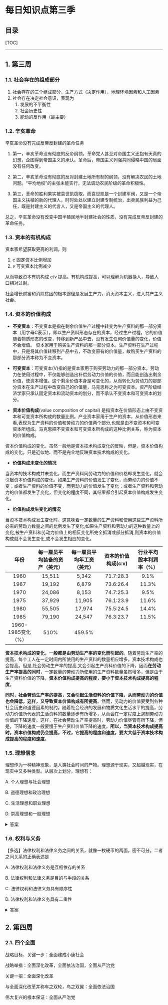 每日知识点第三季
===

目录
---

[TOC]

---

## 1. 第三周

### 1.1. 社会存在的组成部分

1. 社会存在的三个组成部分，生产方式（决定作用），地理环境因素和人工因素
2. 社会存在决定社会意识，表现为
    1. 发展的不平衡性
    2. 社会历史性
    3. 能动的反作用（最主要）

### 1.2. 辛亥革命

辛亥革命没有完成反帝反封建的革命任务

1. 第一，辛亥革命没有彻底的反帝纲领，革命党人甚至对帝国主义还抱有天真的幻想，企图得到帝国主义的承认。革命后，帝国主义列强共同侵略中国的局面没有任何改变。

2. 第二，辛亥革命没有彻底的反对封建土地所有制的纲领，没有解决农民的土地问题。“平均地权”的主张未能实行，无法调动农民阶级的革命积极性。

3. 第三，革命的胜利果实被袁世凯窃取，而袁世凯是一个封建军阀，又是一个帝国主义扶植的新的代理人，时时处处以建立封建专制统治，出卖民族利益为己任，既是封建主义的代言人，又是帝国主义的代理人。

总之，辛亥革命没有改变中国半殖民地半封建社会的性质，没有完成反帝反封建的革命任务。

### 1.3. 资本的有机构成

资本家希望获取更高的利润，则

1. $c$ 固定资本比例增加
2. $v$ 可变资本比例减少

从而导致资本有机构成 $c/v$ 提高。有机构成提高，可以理解为机器换人，导致人口相对过剩。

社会增长财富和消除贫困的根本途径是发展生产力，消灭资本主义，进入共产主义社会。

### 1.4. 资本的价值构成

- **不变资本**：不变资本是指在剩余价值生产过程中转变为生产资料的那一部分资本（用字母C表示），即以生产资料形态存在的资本，经过生产过程，它的价值随着物质形态的改变，转移到新产品中去，没有发生任何价值量的变化，价值不会增值。 资本家用于购买生产资料的那一部分资本。生产资料在生产过程中，只是将其价值转移到产品中去，不改变原有的价值量，故购买生产资料的那部分资本称为不变资本。

- **可变资本**：可变资本(V)指的是资本家用于购买劳动力的那一部分资本。劳动力在使用过程中，不仅能够创造出补偿劳动力价值的价值，而且能创造出剩余价值，使资本增值。这个剩余价值本身是可变化的，从而转化为劳动力的那部分资本在生产过程中改变自己的价值量，马克思称之为可变资本。资产阶级经济学家只承认固定资本和流动资本的划分，而不承认不变资本和可变资本的划分。

- **资本价值构成**(value composition of capital) 是指资本在价值形态上由不变资本和可变资本所构成的数量比例。产业资本家用于生产的资本，从价值形态来看,表现为生产资料的价值和劳动力的价值两个部分,也就是由不变资本和可变资本所组成。马克思把不变资本和可变资本所构成的这种比例关系，称为资本的价值构成。

资本价值构成的变化，虽然一般地是资本技术构成变化的反映，但是，资本价值构成的变化，只是近似地、而不是完全地反映资本技术构成的变化。

- **价值构成未变化的情况**

当资本的技术构成并未变化，而生产资料同劳动力的价值和价格却发生变化，就会引起资本价值构成的变化。如果生产资料的价值发生了变化，而劳动力的价值不变；或者生产资料的价值不变，而劳动力的价值发生了变化；或者生产资料和劳动力的价值都发生了变化，但变化的程度不同，其结果都会引起资本价值构成发生变化。

- **价值构成发生变化的情况**

当资本技术构成发生变化时，这意味着一定数量的生产资料和使用这些生产资料所必需的劳动力数量之间的比例发生了变化,如果生产资料和劳动力的这种数量上的变化,被生产资料和劳动力价值上的相反变化所完全抵消或部分抵消,则资本的价值构成就不会发生变化,或不会发生相应的变化。

|        年份        | 每一雇员平均装备的资产（美元） | 每一雇员平均年工资（美元） | 资本的价值构成(c:v) | 行业平均股本利润率（%） |
| :----------------: | :----------------------------: | :------------------------: | :-----------------: | :---------------------: |
|        1960        |             15,511             |           5,342            |      71.7:28.3      |          9.1%           |
|        1967        |             19,192             |           6,879            |      73.6:26.4      |          11.3%          |
|        1970        |             24,086             |           8,153            |      74.7:25.3      |          9.5%           |
|        1975        |             37,929             |           11,905           |      76.1:23.9      |          11.6%          |
|        1980        |             55,505             |           17,974           |      75.5:24.5      |          14.4%          |
|        1985        |             79,190             |           24,547           |      76.3:23.7      |          11.5%          |
| 1960-1985变化（%） |              510%              |           459.5%           |                     |                         |

**资本技术构成的变化，一般都是由劳动生产率的变化而引起的**。随着劳动生产率的提高，每个工人在一定时间内所使用的生产资料的数量相应增多，资本技术构成也会提高。但是,社会劳动生产率的提高,又会引起生产资料价值的下降，因而**在劳动生产率提高的同时**，一定数量的劳动力所使用的生产资料数量虽然增多，但是由于生产资料价值的下降，**资本价值构成提高的程度，要小于资本技术构成提高的程度**。

**同时，社会劳动生产率的提高，又会引起生活资料的价值下降，从而劳动力的价值也会降低，这样，又导致资本价值构成有所提高**。然而，劳动力的价值要受到各种社会历史和道德因素的制约。随着社会经济的发展和物质文化生活水平的提高，劳动力价值所代表的生活资料的数量逐步有所增多，从而会在一定程度上遏制劳动力价值的下降速度。这样，在社会劳动生产率提高时，劳动力价值尽管有所下降，但是，下降的速度一般要慢于生产资料价值下降的速度。**所以，当资本技术构成提高时，资本价值构成仍会提高，不过，它提高的程度和速度，要大大低于资本技术构成提高的程度和速度**。

### 1.5. 理想信念

理想作为一种精神现象，是人类社会时间的产物。理想源于现实，又超越现实，在现实中又多种类型。从层次上划分，理想有：

A. 个人理想与社会理想

B. 道德理想和政治理想

C. 生活理想和职业理想

D. 崇高理想和一般理想

<details>
<summary>答案</summary>
答案：D<br>
从层次上划分，可以分为崇高理想和一般理想。<br>
从内容上划分，可以分为道德理想、政治理想，生活理想和职业理想。<br>
从主体上划分，可以分为个人理想与社会理想。<br>
从时间上划分，可以分为近期理想和远期理想。<br>
理想和信念总是相互依存，理想是信念所指的对象，信念则是理想实现的保障。<br>
信仰是最高层次的信念，具有最大的统摄力。<br>
</details>

### 1.6. 权利与义务

【多选】法律权利和法律义务之间的关系，就像一枚硬币的两面，密不可分。二者之间关系的正确表述是

A. 法律权利和法律义务是互相依存的关系

B. 法律权利和法律义务是目的与手段的关系

C. 法律权利和法律义务具有顺序性

D. 法律权利和法律义务具有二重性

<details>
<summary>答案</summary>
答案：ABD<br>
法律权利和法律义务的关系，就像一枚硬币的两面，不可分割，相互依存。<br>
首先，法律权利和法律义务是相互依存的关系，法律权利的实现必须以相应法律义务的履行为条件。<br>
其次，法律权利与法律义务是目的和手段的关系。离开了法律权利，法律义务就失去了履行的价值和动力；离开了法律义务，法律权利也形同虚设。如财产权和不得侵害他人财产的义务。<br>
最后，有些法律权利和法律义务具有复合型的关系，即一个行为可以同时是权利行为和义务行为。<br>
</details>

## 2. 第四周

### 2.1. 四个全面

战略目标、关键一步：全面建成小康社会

战略举措：全面深化改革，全面依法治国，全面从严治党

关键一招：全面深化改革

与全面深化改革并称车之双轮，鸟之双翼：全面依法治国

伟大复兴的根本保证：全面从严治党
